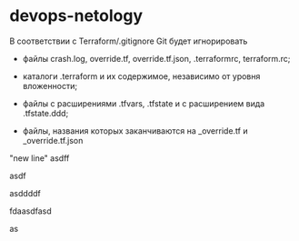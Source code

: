 # devops-netology
В соответствии с Terraform/.gitignore Git будет игнорировать 

- файлы crash.log, override.tf, override.tf.json, .terraformrc, terraform.rc;

- каталоги .terraform и их содержимое, независимо от уровня вложенности;

- файлы с расширениями .tfvars, .tfstate и с расширением вида .tfstate.ddd;

- файлы, названия которых заканчиваются на _override.tf и _override.tf.json

"new line" 
asdff

asdf

asddddf

fdaasdfasd

as

